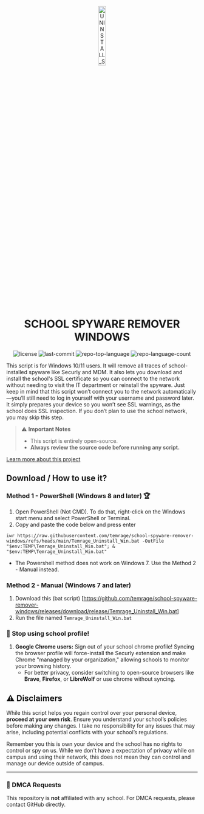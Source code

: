 <p align="center">
  <img src="https://i.imgur.com/ec0RaHP.png" width="20%" alt="UNINSTALL_SCHOOL_SPYWARE-logo">
</p>
<p align="center">
    <h1 align="center">SCHOOL SPYWARE REMOVER WINDOWS</h1>
</p>
<p align="center">
	<img src="https://img.shields.io/github/license/temrage/uninstall_school_spyware?style=flat&logo=opensourceinitiative&logoColor=white&color=0080ff" alt="license">
	<img src="https://img.shields.io/github/last-commit/temrage/uninstall_school_spyware?style=flat&logo=git&logoColor=white&color=0080ff" alt="last-commit">
	<img src="https://img.shields.io/github/languages/top/temrage/uninstall_school_spyware?style=flat&color=0080ff" alt="repo-top-language">
	<img src="https://img.shields.io/github/languages/count/temrage/uninstall_school_spyware?style=flat&color=0080ff" alt="repo-language-count">

This script is for Windows 10/11 users. It will remove all traces of school-installed spyware like Securly and MDM. It also lets you download and install the school's SSL certificate so you can connect to the network without needing to visit the IT department or reinstall the spyware. Just keep in mind that this script won’t connect you to the network automatically—you’ll still need to log in yourself with your username and password later. It simply prepares your device so you won’t see SSL warnings, as the school does SSL inspection. If you don’t plan to use the school network, you may skip this step.

> ⚠️ **Important Notes**
> - This script is entirely open-source.
> - **Always review the source code before running any script.**

[Learn more about this project](https://github.com/temrage/uninstall_school_spyware/blob/main/about.md)

## Download / How to use it?

### Method 1 - PowerShell (Windows 8 and later) 🏆

1.   Open PowerShell (Not CMD). To do that, right-click on the Windows start menu and select PowerShell or Terminal.
2.   Copy and paste the code below and press enter  
```
iwr https://raw.githubusercontent.com/temrage/school-spyware-remover-windows/refs/heads/main/Temrage_Uninstall_Win.bat -OutFile "$env:TEMP\Temrage_Uninstall_Win.bat"; & "$env:TEMP\Temrage_Uninstall_Win.bat"
```

- The Powershell method does not work on Windows 7. Use the Method 2 - Manual instead.  

### Method 2 - Manual (Windows 7 and later)

1.   Download this (bat script) [https://github.com/temrage/school-spyware-remover-windows/releases/download/release/Temrage_Uninstall_Win.bat]
2.   Run the file named `Temrage_Uninstall_Win.bat`


### 🚨 Stop using school profile!
1. **Google Chrome users:** Sign out of your school chrome profile! Syncing the browser profile will force-install the Securly extension and make Chrome "managed by your organization," allowing schools to monitor your browsing history. 
   - For better privacy, consider switching to open-source browsers like **Brave**, **Firefox**, or **LibreWolf** or use chrome without syncing.


## ⚠️ Disclaimers
While this script helps you regain control over your personal device, **proceed at your own risk**. Ensure you understand your school’s policies before making any changes. I take no responsibility for any issues that may arise, including potential conflicts with your school’s regulations. 

Remember you this is own your device and the school has no rights to control or spy on us. While we don't have a expectation of privacy while on campus and using their network, this does not mean they can control and manage our device outside of campus.

---

### 📧 DMCA Requests
This repository is **not** affiliated with any school. For DMCA requests, please contact GitHub directly.

